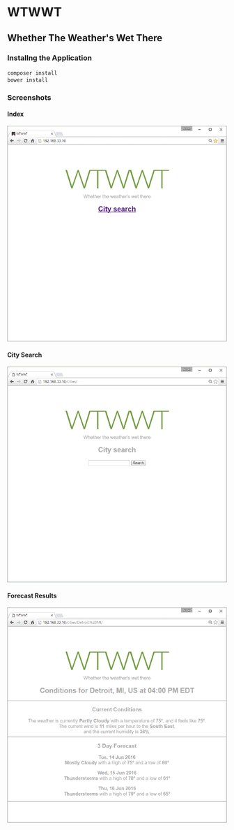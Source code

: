 # WTWWT
## Whether The Weather's Wet There


### Installng the Application
    composer install
    bower install

### Screenshots
#### Index
![Index](docs/index.png)

#### City Search
![City Search](docs/search.png)

#### Forecast Results
![Forecast Results](docs/result.png)
